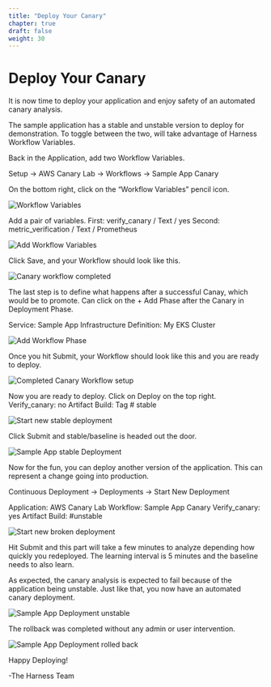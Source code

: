 ```yaml
---
title: "Deploy Your Canary"
chapter: true
draft: false
weight: 30
---
```


# Deploy Your Canary

It is now time to deploy your application and enjoy safety of an automated canary analysis. 

The sample application has a stable and unstable version to deploy for demonstration. To toggle between the two, will take advantage of Harness Workflow Variables.

Back in the Application, add two Workflow Variables. 

Setup -> AWS Canary Lab -> Workflows -> Sample App Canary

On the bottom right, click on the “Workflow Variables” pencil icon. 

![Workflow Variables](../images/workflow_vars_small.png)


Add a pair of variables. 
First: verify_canary / Text / yes
Second: metric_verification / Text / Prometheus

![Add Workflow Variables](../images/workflow_vars_setup.png)

Click Save, and your Workflow should look like this.

![Canary workflow completed](../images/canary_workflow_complete.png)

The last step is to define what happens after a successful Canay, which would be to promote. Can click on the + Add Phase after the Canary in Deployment Phase. 

Service: Sample App
Infrastructure Definition: My EKS Cluster

![Add Workflow Phase](../images/sample_app_workflow_phase.png)

Once you hit Submit, your Workflow should look like this and you are ready to deploy.

![Completed Canary Workflow setup](../images/sample_app_workflow_primary.png)

Now you are ready to deploy. Click on Deploy on the top right. 
Verify_canary: no
Artifact Build: Tag # stable 

![Start new stable deployment](../images/start_new_deployment.png)

Click Submit and stable/baseline is headed out the door. 

![Sample App stable Deployment](../images/sample_app_deployment.png)

Now for the fun, you can deploy another version of the application. This can represent a change going into production. 

Continuous Deployment -> Deployments -> Start New Deployment 

Application: AWS Canary Lab
Workflow: Sample App Canary
Verify_canary: yes
Artifact Build: #unstable 

![Start new broken deployment](../images/start_new_deployment_broken.png)

Hit Submit and this part will take a few minutes to analyze depending how quickly you redeployed. The learning interval is 5 minutes and the baseline needs to also learn.  

As expected, the canary analysis is expected to fail because of the application being unstable. Just like that, you now have an automated canary deployment. 

![Sample App Deployment unstable](../images/sample_app_deployment_broken.png)

The rollback was completed without any admin or user intervention. 

![Sample App Deployment rolled back](../images/sample_app_deployment_rollback.png)

Happy Deploying!

-The Harness Team
